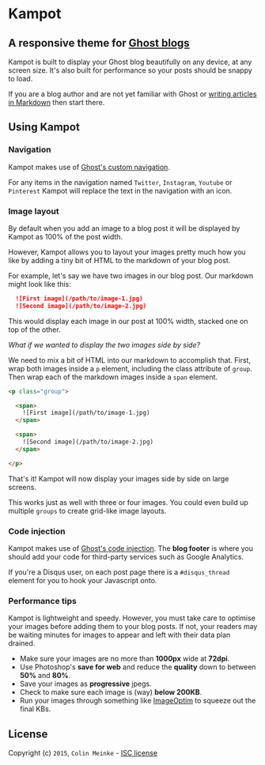# Kampot

## A responsive theme for [Ghost blogs](http://github.com/tryghost/ghost)

Kampot is built to display your Ghost blog beautifully on any
device, at any screen size. It's also built for performance
so your posts should be snappy to load.

If you are a blog author and are not yet familiar with Ghost
or [writing articles in Markdown](http://support.ghost.org/markdown-guide)
then  start there.

## Using Kampot

### Navigation

Kampot makes use of
[Ghost's custom navigation](http://blog.ghost.org/navigation).

For any items in the navigation named `Twitter`, `Instagram`,
`Youtube` or `Pinterest` Kampot will replace the text in the
navigation with an icon.

### Image layout

By default when you add an image to a blog post it will be
displayed by Kampot as 100% of the post width.

However, Kampot allows you to layout your images pretty much
how you like by adding a tiny bit of HTML to the
markdown of your blog post.

For example, let's say we have two images in our blog post.
Our markdown might look like this:

```markdown
  ![First image](/path/to/image-1.jpg)
  ![Second image](/path/to/image-2.jpg)
```

This would display each image in our post at 100% width,
stacked one on top of the other.

*What if we wanted to display the two images side by side?*

We need to mix a bit of HTML into our markdown to
accomplish that. First, wrap both images inside a `p`
element, including the class attribute of `group`. Then
wrap each of the markdown images inside a `span` element.

```html
<p class="group">

  <span>
    ![First image](/path/to/image-1.jpg)
  </span>

  <span>
    ![Second image](/path/to/image-2.jpg)
  </span>

</p>

```

That's it! Kampot will now display your images side by side
on large screens.

This works just as well with three or four images. You could even build up multiple `groups` to create
grid-like image layouts.

### Code injection

Kampot makes use of
[Ghost's code injection](http://support.ghost.org/use-code-injection).
The **blog footer** is where you should add your code for
third-party services such as Google Analytics.

If you're a Disqus user, on each post page there is a
`#disqus_thread` element for you to hook your Javascript onto.

### Performance tips

Kampot is lightweight and speedy. However, you must take
care to optimise your images before adding them to your blog
posts. If not, your readers may be waiting minutes for
images to appear and left with their data plan drained.

- Make sure your images are no more than **1000px** wide at
  **72dpi**.
- Use Photoshop's **save for web** and reduce the **quality**
  down to between **50%** and **80%**.
- Save your images as **progressive** jpegs.
- Check to make sure each image is (way) **below 200KB**.
- Run your images through something like
  [ImageOptim](https://imageoptim.com) to squeeze out the
  final KBs.

## License

Copyright (c) `2015`, `Colin Meinke` -
[ISC license](./license.md)
